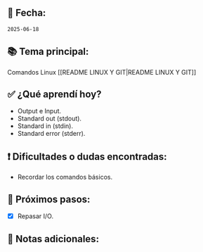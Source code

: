 ## 📅 Fecha:
`2025-06-18`

## 📚 Tema principal:
Comandos Linux [[README LINUX Y GIT|README LINUX Y GIT]]

## ✅ ¿Qué aprendí hoy?
- Output e Input.
- Standard out (stdout).
- Standard in (stdin).
- Standard error (stderr).

## ❗ Dificultades o dudas encontradas:
- Recordar los comandos básicos.

## 🎯 Próximos pasos:
- [x] Repasar I/O.

## 💬 Notas adicionales:
